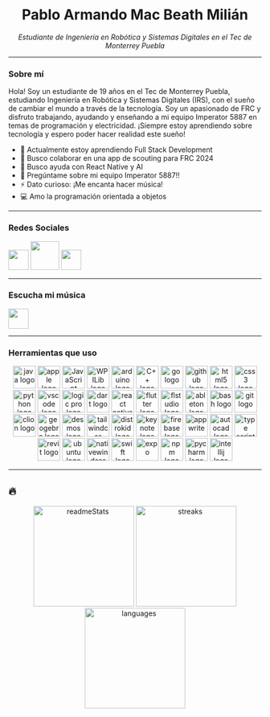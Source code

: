 
<div align="center">
  <h1>Pablo Armando Mac Beath Milián</h1>
  <p><em>Estudiante de Ingeniería en Robótica y Sistemas Digitales en el Tec de Monterrey Puebla</em></p>
</div>

---

### Sobre mí

Hola! Soy un estudiante de 19 años en el Tec de Monterrey Puebla, estudiando Ingeniería en Robótica y Sistemas Digitales (IRS), con el sueño de cambiar el mundo a través de la tecnología. Soy un apasionado de FRC y disfruto trabajando, ayudando y enseñando a mi equipo Imperator 5887 en temas de programación y electricidad. ¡Siempre estoy aprendiendo sobre tecnología y espero poder hacer realidad este sueño!

- 🌱 Actualmente estoy aprendiendo Full Stack Development
- 👫 Busco colaborar en una app de scouting para FRC 2024
- 🤔 Busco ayuda con React Native y AI
- 💬 Pregúntame sobre mi equipo Imperator 5887!!
- ⚡ Dato curioso: ¡Me encanta hacer música!
- 💻 Amo la programación orientada a objetos

---

### Redes Sociales

<div align="left">
<a href="https://www.instagram.com/armando_mm09/" target="_blank"><img src="https://www.unipile.com/wp-content/uploads/2022/09/logo_instagram.png" height="40" width="auto"></a>
<a href="https://x.com/armando_mac09?s=21&t=A9pjBMx9PGJFV8YaaD6oQg" target="_blank"><img src="https://assets.stickpng.com/images/580b57fcd9996e24bc43c53e.png" height="57" width="auto"></a>
<a href="https://discord.com/users/427683569465425931" target="_blank"><img src="https://assets-global.website-files.com/6257adef93867e50d84d30e2/636e0a6a49cf127bf92de1e2_icon_clyde_blurple_RGB.png" height="40" width="auto"></a>
</div>

---

### Escucha mi música

<div align="left">
<a href="https://open.spotify.com/artist/0MeoRldwVegwqxGbW57v55?si=raoOByCbSo28vlMHtnWvXQ" target="_blank"><img src="https://upload.wikimedia.org/wikipedia/commons/thumb/1/19/Spotify_logo_without_text.svg/2048px-Spotify_logo_without_text.svg.png" height="40" width="auto"></a>
</div>


---

### Herramientas que uso

<div align="center">
<img src="https://cdn.jsdelivr.net/gh/devicons/devicon/icons/java/java-original.svg" height="45" alt="java logo"/>
<img src="https://cdn.jsdelivr.net/gh/devicons/devicon/icons/apple/apple-original.svg" height="45" alt="apple logo"/>
<img src="https://cdn.jsdelivr.net/gh/devicons/devicon/icons/javascript/javascript-original.svg" height="45" alt="JavaScript logo"/>
<img src="https://images.squarespace-cdn.com/content/v1/5d4b06a67cd3580001ded283/1565198481601-L50L62A0MO6KS6XHSY3P/WPILibDev.png" height="45" alt="WPILib logo"/>
<img src="https://cdn.jsdelivr.net/gh/devicons/devicon/icons/arduino/arduino-original.svg" height="45" alt="arduino logo"/>
<img src="https://cdn.jsdelivr.net/gh/devicons/devicon/icons/cplusplus/cplusplus-original.svg" height="45" alt="C++ logo"/>
<img src="https://seeklogo.com/images/G/go-logo-046185B647-seeklogo.com.png" height="45" alt="go logo"/>
<img src="https://cdn.jsdelivr.net/gh/devicons/devicon/icons/github/github-original.svg" height="45" alt="github logo"/>
<img src="https://cdn.jsdelivr.net/gh/devicons/devicon/icons/html5/html5-original.svg" height="45" alt="html5 logo"/>
<img src="https://upload.wikimedia.org/wikipedia/commons/thumb/6/62/CSS3_logo.svg/2048px-CSS3_logo.svg.png" height="45" alt="css3 logo"/>
<img src="https://cdn.jsdelivr.net/gh/devicons/devicon/icons/python/python-original.svg" height="45" alt="python logo"/>
<img src="https://cdn.jsdelivr.net/gh/devicons/devicon/icons/vscode/vscode-original.svg" height="45" alt="vscode logo"/>
<img src="https://upload.wikimedia.org/wikipedia/en/c/c7/Logic_Pro_icon.png" height="45" alt="logic pro logo"/>
<img src="https://cdn.jsdelivr.net/gh/devicons/devicon/icons/dart/dart-original.svg" height="45" alt="dart logo"/>
<img src="https://cdn4.iconfinder.com/data/icons/logos-3/600/React.js_logo-512.png" height="45" alt="react native"/>
<img src="https://cdn.jsdelivr.net/gh/devicons/devicon/icons/flutter/flutter-original.svg" height="45" alt="flutter logo"/>
<img src="https://www.image-line.com/wp-content/themes/intracto/build/images/fl-fruit-logo.png" height="45" alt="flstudio logo"/>
<img src="https://i.redd.it/3ru0ufljlc021.png" height="45" alt="ableton logo"/>
<img src="https://cdn.jsdelivr.net/gh/devicons/devicon/icons/bash/bash-original.svg" height="45" alt="bash logo"/>
<img src="https://cdn.jsdelivr.net/gh/devicons/devicon/icons/git/git-original.svg" height="45" alt="git logo"/>
<img src="https://static-00.iconduck.com/assets.00/clion-icon-512x512-tvyolucv.png" height="45" alt="clion logo"/>
<img src="https://upload.wikimedia.org/wikipedia/commons/thumb/5/57/Geogebra.svg/1200px-Geogebra.svg.png" height="45" alt="geogebra logo"/>
<img src="https://preview.redd.it/8pubh285syd61.png?width=4096&format=png&auto=webp&s=6881b6aab2ba56d4c7e45b15201e181489330362" height="45" alt="desmos logo"/>
<img src="https://cdn.icon-icons.com/icons2/2699/PNG/512/tailwindcss_logo_icon_167923.png" height="45" alt="tailwindcss"/>
<img src="https://distrokid.com/images/distrokid_gremlin_small.png" height="45" alt="distrokid logo"/>
<img src="https://help.apple.com/assets/649B288FBEEB899ECF080839/649B289338E6B171A100ADC8/en_US/97f5f4dfe6df84d78caacff68ec63538.png" height="45" alt="keynote logo"/>
<img src="https://cdn.iconscout.com/icon/free/png-256/free-firebase-3628772-3030134.png" height="45" alt="firebase logo"/>
<img src="https://appwrite.io/assets/logomark/logo.png" height="45" alt="appwrite"/>
<img src="https://seeklogo.com/images/A/autocad-logo-C9817CB828-seeklogo.com.png" height="45" alt="autocad logo"/>
<img src="https://cdn.iconscout.com/icon/free/png-256/free-typescript-1174965.png" height="45" alt="type script"/>
<img src="https://www.seiler-ds.com/wp-content/uploads/sites/11/2023/07/autodesk_revit-logo-1.png" height="45" alt="revit logo"/>
<img src="https://www.xilinx.com/content/xilinx/en/products/design-tools/embedded-software/ubuntu/_jcr_content/root/parsysFullWidth/xilinxflexibleslab/xilinxflexibleslab-parsys/xilinxcolumns_149128/childParsys-2/xilinximage.img.png/1629757312962.png" height="45" alt="ubuntu logo"/>
<img src="https://reactnativewind.com/img/logo.svg" height="45" alt="nativewindcss"/>
<img src="https://cdn.freebiesupply.com/logos/large/2x/swift-15-logo-svg-vector.svg" height="45" alt="swift logo"/>
<img src="https://cdn.icon-icons.com/icons2/2389/PNG/512/expo_logo_icon_145293.png" height="45" alt="expo"/>
<img src="https://seeklogo.com/images/N/npm-logo-01B8642EDD-seeklogo.com.png" height="45" alt="npm logo"/>
<img src="https://upload.wikimedia.org/wikipedia/commons/thumb/1/1d/PyCharm_Icon.svg/1200px-PyCharm_Icon.svg.png" height="45" alt="pycharm logo"/>
<img src="https://upload.wikimedia.org/wikipedia/commons/thumb/9/9c/IntelliJ_IDEA_Icon.svg/2048px-IntelliJ_IDEA_Icon.svg.png" height="45" alt="intellij logo"/>
  
</div>

---

## 🔥

<div align="center">
  <img src="https://github-readme-stats.vercel.app/api?username=armandomm09&theme=chartreuse-dark&show_icons=true&hide_border=true&count_private=true" alt="readmeStats" height="200"/>
  <img src="https://github-readme-streak-stats.herokuapp.com/?user=armandomm09&theme=chartreuse-dark&hide_border=true" alt="streaks" height="200" />
  <img src="https://github-readme-stats.vercel.app/api/top-langs/?username=armandomm09&theme=chartreuse-dark&show_icons=true&hide_border=true&layout=compact" alt="languages" height="200" />
</div>

